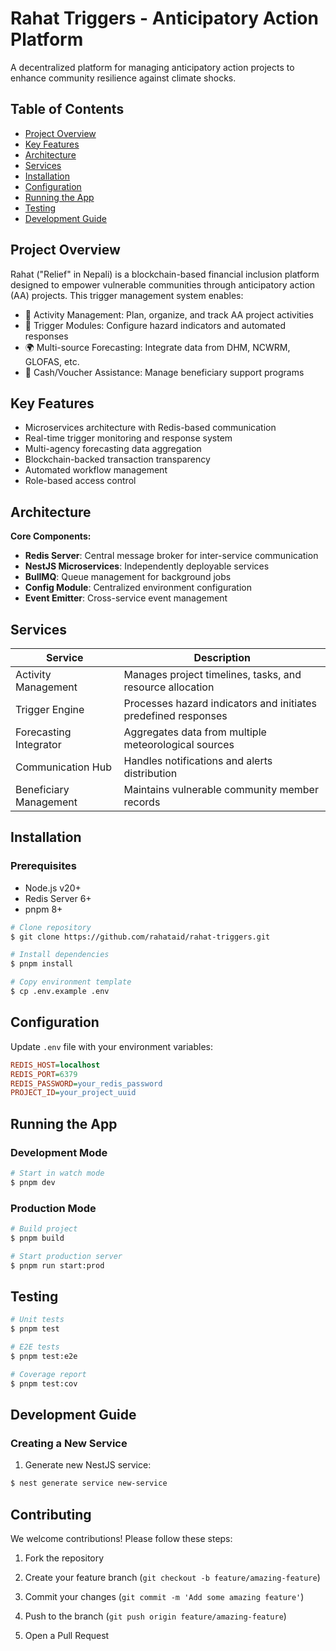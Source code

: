 # Rahat Triggers - Anticipatory Action Platform
A decentralized platform for managing anticipatory action projects to enhance community resilience against climate shocks.

## Table of Contents
- [Project Overview](#project-overview)
- [Key Features](#key-features)
- [Architecture](#architecture)
- [Services](#services)
- [Installation](#installation)
- [Configuration](#configuration)
- [Running the App](#running-the-app)
- [Testing](#testing)
- [Development Guide](#development-guide)

## Project Overview
Rahat ("Relief" in Nepali) is a blockchain-based financial inclusion platform designed to empower vulnerable communities through anticipatory action (AA) projects. This trigger management system enables:

- 📆 Activity Management: Plan, organize, and track AA project activities
- 🚨 Trigger Modules: Configure hazard indicators and automated responses
- 🌍 Multi-source Forecasting: Integrate data from DHM, NCWRM, GLOFAS, etc.
- 💸 Cash/Voucher Assistance: Manage beneficiary support programs

## Key Features
- Microservices architecture with Redis-based communication
- Real-time trigger monitoring and response system
- Multi-agency forecasting data aggregation
- Blockchain-backed transaction transparency
- Automated workflow management
- Role-based access control

## Architecture
**Core Components:**
- **Redis Server**: Central message broker for inter-service communication
- **NestJS Microservices**: Independently deployable services
- **BullMQ**: Queue management for background jobs
- **Config Module**: Centralized environment configuration
- **Event Emitter**: Cross-service event management

## Services
| Service | Description |
|---------|-------------|
| Activity Management | Manages project timelines, tasks, and resource allocation |
| Trigger Engine | Processes hazard indicators and initiates predefined responses |
| Forecasting Integrator | Aggregates data from multiple meteorological sources |
| Communication Hub | Handles notifications and alerts distribution |
| Beneficiary Management | Maintains vulnerable community member records |

## Installation

### Prerequisites
- Node.js v20+
- Redis Server 6+
- pnpm 8+

```bash
# Clone repository
$ git clone https://github.com/rahataid/rahat-triggers.git

# Install dependencies
$ pnpm install

# Copy environment template
$ cp .env.example .env
```

## Configuration
Update `.env` file with your environment variables:

```ini
REDIS_HOST=localhost
REDIS_PORT=6379
REDIS_PASSWORD=your_redis_password
PROJECT_ID=your_project_uuid
```

## Running the App

### Development Mode
```bash
# Start in watch mode
$ pnpm dev
```

### Production Mode
```bash
# Build project
$ pnpm build

# Start production server
$ pnpm run start:prod
```

## Testing
```bash
# Unit tests
$ pnpm test

# E2E tests
$ pnpm test:e2e

# Coverage report
$ pnpm test:cov

```

## Development Guide

### Creating a New Service
1. Generate new NestJS service:
```bash
$ nest generate service new-service
```

## Contributing
We welcome contributions! Please follow these steps:
1. Fork the repository
2. Create your feature branch (`git checkout -b feature/amazing-feature`)


4. Commit your changes (`git commit -m 'Add some amazing feature'`)
5. Push to the branch (`git push origin feature/amazing-feature`)
6. Open a Pull Request
